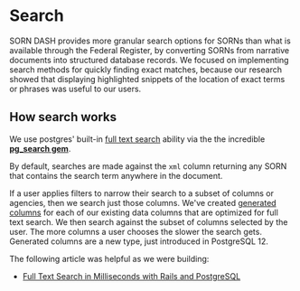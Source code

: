 # Search

SORN DASH provides more granular search options for SORNs than what is
available through the Federal Register, by converting SORNs from
narrative documents into structured database records. We focused on
implementing search methods for quickly finding exact matches, because
our research showed that displaying highlighted snippets of the location
of exact terms or phrases was useful to our users.

## How search works

We use postgres' built-in [full text
search](https://www.postgresql.org/docs/current/textsearch.html)
ability via the the incredible [**pg\_search gem**](https://github.com/Casecommons/pg_search).

By default, searches are made against the `xml` column returning any SORN
that contains the search term anywhere in the document.

If a user applies filters to narrow their search to a subset of columns
or agencies, then we search just those columns. We've created [generated
columns](https://www.postgresql.org/docs/13/ddl-generated-columns.html)
for each of our existing data columns that are optimized for full text
search. We then search against the subset of columns selected by the
user. The more columns a user chooses the slower the search gets.
Generated columns are a new type, just introduced in PostgreSQL 12.

The following article was helpful as we were building:
  - [Full Text Search in Milliseconds with Rails and
    PostgreSQL](https://pganalyze.com/blog/full-text-search-ruby-rails-postgres)
